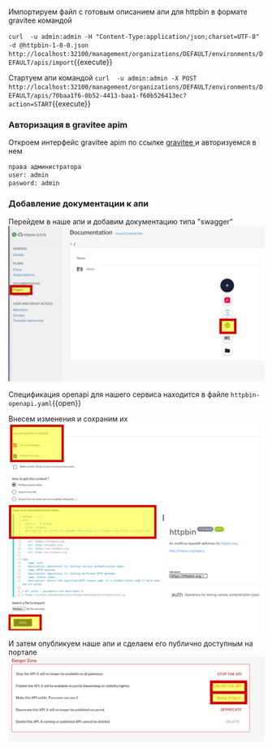 Импортируем файл с готовым описанием апи для httpbin в формате gravitee командой

`curl  -u admin:admin -H "Content-Type:application/json;charset=UTF-8" -d @httpbin-1-0-0.json    http://localhost:32100/management/organizations/DEFAULT/environments/DEFAULT/apis/import`{{execute}}

Стартуем апи командой
`curl  -u admin:admin -X POST http://localhost:32100/management/organizations/DEFAULT/environments/DEFAULT/apis/70baa1f6-0b52-4413-baa1-f60b526413ec?action=START`{{execute}}

### Авторизация в gravitee apim
Откроем интерфейс gravitee apim по ссылке [gravitee ](https://[[HOST_SUBDOMAIN]]-32100-[[KATACODA_HOST]].environments.katacoda.com/)  и авторизуемся в нем  
```
права администратора
user: admin
pasword: admin
```
### Добавление документации к апи

Перейдем в наше апи и добавим документацию типа "swagger"
![App_](./assets/openapi8-1.png) 

Спецификация openapi для нашего сервиса находится в файле
`httpbin-openapi.yaml`{{open}}

Внесем изменения и сохраним их
![App_](./assets/openapi8-2.png) 

И затем опубликуем наше апи и сделаем его публично доступным на портале
![App_](./assets/openapi8-3.png) 